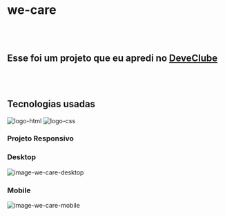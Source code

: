 <h1>we-care</h2>
<br>
<br>
<h2>Esse foi um projeto que eu apredi no <a href="https://rodolfomori.com.br/devclub">DeveClube</a></h2>
<br>
<br>
<h2>Tecnologias usadas</h2>
<img src="https://img.shields.io/badge/HTML5-E34F26?style=for-the-badge&logo=html5&logoColor=white" alt="logo-html"/>
<img src="https://img.shields.io/badge/CSS3-1572B6?style=for-the-badge&logo=css3&logoColor=white" alt="logo-css"/>
<br>
<h3>Projeto Responsivo</h3>
<h3>Desktop</h3>
<img src="https://github.com/paulocunha31/we-care/blob/main/assets/we-care-desktop.PNG?raw=true" alt="image-we-care-desktop"/>
<br>
<h3>Mobile</h3>
<img src="https://github.com/paulocunha31/we-care/blob/main/assets/we-care-mobile.PNG?raw=true" alt="image-we-care-mobile" />



